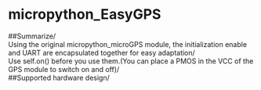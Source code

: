 # micropython_EasyGPS
##Summarize/<br>
Using the original micropython_microGPS module, the initialization enable and UART are encapsulated together for easy adaptation/<br>
Use self.on() before you use them.(You can place a PMOS in the VCC of the GPS module to switch on and off)/<br>
##Supported hardware design/<br>


